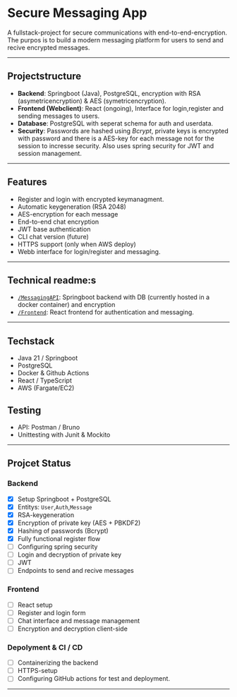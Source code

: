 # Secure Messaging App

A fullstack-project for secure communications with end-to-end-encryption. The purpos is to build a modern messaging platform for users to send and recive encrypted messages.

---

## Projectstructure

- **Backend**: Springboot (Java), PostgreSQL, encryption with RSA (asymetricencryption)  & AES (symetricencryption).
- **Frontend (Webclient)**: React (ongoing), Interface for login,register and sending messages to users.
- **Database**: PostgreSQL with seperat schema for auth and userdata.
- **Security**: Passwords are hashed using *Bcrypt*, private keys is encrypted with password and there is a AES-key for each message not for the session to incresse security. Also uses spring security for JWT and session management.
  
---

## Features
  
- Register and login with encrypted keymanagment.
- Automatic keygeneration (RSA 2048)
- AES-encryption for each message
- End-to-end chat encryption
- JWT base authentication
- CLI chat version (future)
- HTTPS support (only when AWS deploy)
- Webb interface for login/register and messaging.

---

## Technical readme:s

- [`/MessagingAPI`](/MessagingAPI/README.md): Springboot backend with DB (currently hosted in a docker container) and encryption
- [`/Frontend`](/Frontend/): React frontend for authentication and messaging.

---

## Techstack

- Java 21 / Springboot
- PostgreSQL
- Docker & Github Actions
- React / TypeScript 
- AWS (Fargate/EC2)

## Testing

- API: Postman / Bruno
- Unittesting with Junit & Mockito

---

## Projcet Status

### Backend
- [x] Setup Springboot + PostgreSQL
- [x] Entitys: `User`,`Auth`,`Message`
- [x] RSA-keygeneration
- [x] Encryption of private key (AES + PBKDF2)
- [x] Hashing of passwords (Bcrypt)
- [x] Fully functional register flow
- [ ] Configuring spring security
- [ ] Login and decryption of private key
- [ ] JWT
- [ ] Endpoints to send and recive messages
  
### Frontend
- [ ] React setup
- [ ] Register and login form
- [ ] Chat interface and message management
- [ ] Encryption and decryption client-side

### Depolyment & CI / CD
- [ ] Containerizing the backend
- [ ] HTTPS-setup
- [ ] Configuring GitHub actions for test and deployment.

---